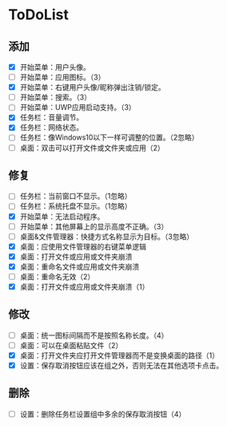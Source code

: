 # ToDoList

## 添加

- [X]  开始菜单：用户头像。
- [ ]  开始菜单：应用图标。（3）
- [X]  开始菜单：右键用户头像/昵称弹出注销/锁定。
- [ ]  开始菜单：搜索。（3）
- [ ]  开始菜单：UWP应用启动支持。（3）
- [X]  任务栏：音量调节。
- [X]  任务栏：网络状态。
- [ ]  任务栏：像Windows10以下一样可调整的位置。（2忽略）
- [ ]  桌面：双击可以打开文件或文件夹或应用（2）

## 修复

- [ ]  任务栏：当前窗口不显示。（1忽略）
- [ ]  任务栏：系统托盘不显示。（1忽略）
- [X]  开始菜单：无法启动程序。
- [ ]  开始菜单：其他屏幕上的显示高度不正确。（3）
- [ ]  桌面&文件管理器：快捷方式名称显示为目标。（3忽略）
- [X]  桌面：应使用文件管理器的右键菜单逻辑
- [X]  桌面：打开文件或应用或文件夹崩溃
- [X]  桌面：重命名文件或应用或文件夹崩溃
- [ ]  桌面：重命名无效（2）
- [X]  桌面：打开文件或应用或文件夹崩溃（1）

## 修改

- [ ]  桌面：统一图标间隔而不是按照名称长度。（4）
- [ ]  桌面：可以在桌面粘贴文件（2）
- [X]  桌面：打开文件夹应打开文件管理器而不是变换桌面的路径（1）
- [X]  设置：保存取消按钮应该在组之外，否则无法在其他选项卡点击。

## 删除

* [ ]  设置：删除任务栏设置组中多余的保存取消按钮（4）
